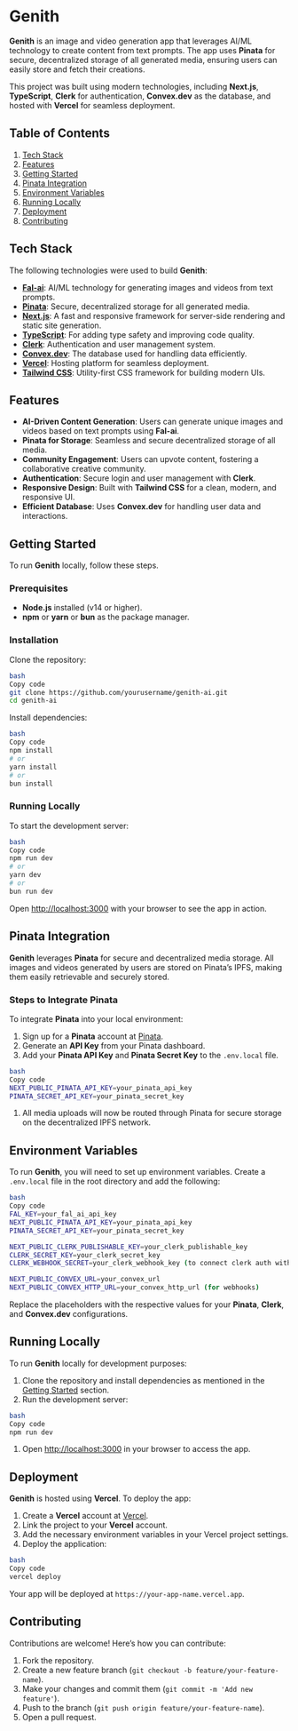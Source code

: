 # Genith

**Genith** is an image and video generation app that leverages AI/ML technology to create content from text prompts. The app uses **Pinata** for secure, decentralized storage of all generated media, ensuring users can easily store and fetch their creations.

This project was built using modern technologies, including **Next.js**, **TypeScript**, **Clerk** for authentication, **Convex.dev** as the database, and hosted with **Vercel** for seamless deployment.

## Table of Contents

1. [Tech Stack](#tech-stack)
2. [Features](#features)
3. [Getting Started](#getting-started)
4. [Pinata Integration](#pinata-integration)
5. [Environment Variables](#environment-variables)
6. [Running Locally](#running-locally)
7. [Deployment](#deployment)
8. [Contributing](#contributing)


## Tech Stack

The following technologies were used to build **Genith**:

- [**Fal-ai**](https://fal-ai.io/): AI/ML technology for generating images and videos from text prompts.
- [**Pinata**](https://pinata.cloud/): Secure, decentralized storage for all generated media.
- [**Next.js**](https://nextjs.org/): A fast and responsive framework for server-side rendering and static site generation.
- [**TypeScript**](https://www.typescriptlang.org/): For adding type safety and improving code quality.
- [**Clerk**](https://clerk.dev/): Authentication and user management system.
- [**Convex.dev**](https://convex.dev/): The database used for handling data efficiently.
- [**Vercel**](https://vercel.com/): Hosting platform for seamless deployment.
- [**Tailwind CSS**](https://tailwindcss.com/): Utility-first CSS framework for building modern UIs.


## Features

- **AI-Driven Content Generation**: Users can generate unique images and videos based on text prompts using **Fal-ai**.
- **Pinata for Storage**: Seamless and secure decentralized storage of all media.
- **Community Engagement**: Users can upvote content, fostering a collaborative creative community.
- **Authentication**: Secure login and user management with **Clerk**.
- **Responsive Design**: Built with **Tailwind CSS** for a clean, modern, and responsive UI.
- **Efficient Database**: Uses **Convex.dev** for handling user data and interactions.

## Getting Started

To run **Genith** locally, follow these steps.

### Prerequisites

- **Node.js** installed (v14 or higher).
- **npm** or **yarn** or **bun**  as the package manager.

### Installation

Clone the repository:

```bash
bash
Copy code
git clone https://github.com/yourusername/genith-ai.git
cd genith-ai

```

Install dependencies:

```bash
bash
Copy code
npm install
# or
yarn install
# or
bun install

```

### Running Locally

To start the development server:

```bash
bash
Copy code
npm run dev
# or
yarn dev
# or
bun run dev

```

Open [http://localhost:3000](http://localhost:3000/) with your browser to see the app in action.


## Pinata Integration

**Genith** leverages **Pinata** for secure and decentralized media storage. All images and videos generated by users are stored on Pinata’s IPFS, making them easily retrievable and securely stored.

### Steps to Integrate Pinata

To integrate **Pinata** into your local environment:

1. Sign up for a **Pinata** account at [Pinata](https://pinata.cloud/).
2. Generate an **API Key** from your Pinata dashboard.
3. Add your **Pinata API Key** and **Pinata Secret Key** to the `.env.local` file.

```bash
bash
Copy code
NEXT_PUBLIC_PINATA_API_KEY=your_pinata_api_key
PINATA_SECRET_API_KEY=your_pinata_secret_key

```

1. All media uploads will now be routed through Pinata for secure storage on the decentralized IPFS network.


## Environment Variables

To run **Genith**, you will need to set up environment variables. Create a `.env.local` file in the root directory and add the following:

```bash
bash
Copy code
FAL_KEY=your_fal_ai_api_key
NEXT_PUBLIC_PINATA_API_KEY=your_pinata_api_key
PINATA_SECRET_API_KEY=your_pinata_secret_key

NEXT_PUBLIC_CLERK_PUBLISHABLE_KEY=your_clerk_publishable_key
CLERK_SECRET_KEY=your_clerk_secret_key
CLERK_WEBHOOK_SECRET=your_clerk_webhook_key (to connect clerk auth with convex)

NEXT_PUBLIC_CONVEX_URL=your_convex_url
NEXT_PUBLIC_CONVEX_HTTP_URL=your_convex_http_url (for webhooks)

```

Replace the placeholders with the respective values for your **Pinata**, **Clerk**, and **Convex.dev** configurations.


## Running Locally

To run **Genith** locally for development purposes:

1. Clone the repository and install dependencies as mentioned in the [Getting Started](#getting-started) section.
2. Run the development server:

```bash
bash
Copy code
npm run dev

```

1. Open [http://localhost:3000](http://localhost:3000/) in your browser to access the app.


## Deployment

**Genith** is hosted using **Vercel**. To deploy the app:

1. Create a **Vercel** account at [Vercel](https://vercel.com/).
2. Link the project to your **Vercel** account.
3. Add the necessary environment variables in your Vercel project settings.
4. Deploy the application:

```bash
bash
Copy code
vercel deploy

```

Your app will be deployed at `https://your-app-name.vercel.app`.


## Contributing

Contributions are welcome! Here’s how you can contribute:

1. Fork the repository.
2. Create a new feature branch (`git checkout -b feature/your-feature-name`).
3. Make your changes and commit them (`git commit -m 'Add new feature'`).
4. Push to the branch (`git push origin feature/your-feature-name`).
5. Open a pull request.
